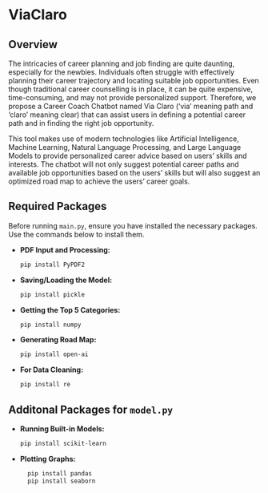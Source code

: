 # ViaClaro

## Overview

The intricacies of career planning and job finding are quite daunting, especially for the newbies. Individuals often struggle with effectively planning their career trajectory and locating suitable job opportunities. Even though traditional career counselling is in place, it can be quite expensive, time-consuming, and may not provide personalized support. Therefore, we propose a Career Coach Chatbot named Via Claro (‘via’ meaning path and ‘claro’ meaning clear) that can assist users in defining a potential career path and in finding the right job opportunity.

This tool makes use of modern technologies like Artificial Intelligence, Machine Learning, Natural Language Processing, and Large Language Models to provide personalized career advice based on users’ skills and interests. The chatbot will not only suggest potential career paths and available job opportunities based on the users’ skills but will also suggest an optimized road map to achieve the users’ career goals.

## Required Packages

Before running `main.py`, ensure you have installed the necessary packages. Use the commands below to install them.

- **PDF Input and Processing:**
  ```bash
  pip install PyPDF2

- **Saving/Loading the Model:**
  ```bash
  pip install pickle

- **Getting the Top 5 Categories:**
  ```bash
  pip install numpy

- **Generating Road Map:**
  ```bash
  pip install open-ai

- **For Data Cleaning:**
  ```bash
  pip install re

## Additonal Packages for `model.py`

- **Running Built-in Models:**
  ```bash
  pip install scikit-learn

- **Plotting Graphs:**
  ```bash
    pip install pandas
    pip install seaborn

